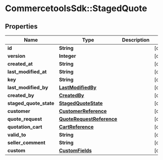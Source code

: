 # CommercetoolsSdk::StagedQuote

## Properties
Name | Type | Description | Notes
------------ | ------------- | ------------- | -------------
**id** | **String** |  | [optional] 
**version** | **Integer** |  | [optional] 
**created_at** | **String** |  | [optional] 
**last_modified_at** | **String** |  | [optional] 
**key** | **String** |  | [optional] 
**last_modified_by** | [**LastModifiedBy**](LastModifiedBy.md) |  | [optional] 
**created_by** | [**CreatedBy**](CreatedBy.md) |  | [optional] 
**staged_quote_state** | [**StagedQuoteState**](StagedQuoteState.md) |  | [optional] 
**customer** | [**CustomerReference**](CustomerReference.md) |  | [optional] 
**quote_request** | [**QuoteRequestReference**](QuoteRequestReference.md) |  | [optional] 
**quotation_cart** | [**CartReference**](CartReference.md) |  | [optional] 
**valid_to** | **String** |  | [optional] 
**seller_comment** | **String** |  | [optional] 
**custom** | [**CustomFields**](CustomFields.md) |  | [optional] 

